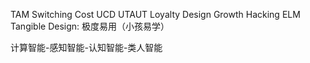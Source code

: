 TAM
Switching Cost
UCD
UTAUT
Loyalty Design
Growth Hacking
ELM
Tangible Design: 极度易用（小孩易学）


计算智能-感知智能-认知智能-类人智能
